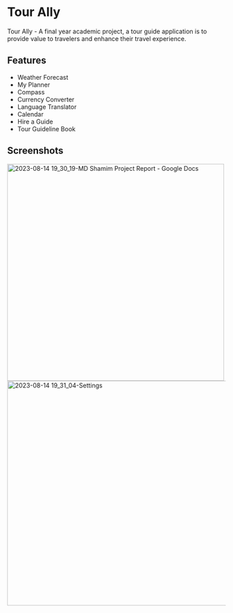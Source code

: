 
# Tour Ally

Tour Ally - A final year academic project, a tour guide application is to provide value
to travelers and enhance their travel experience.

## Features

- Weather Forecast
- My Planner
- Compass
- Currency Converter
- Language Translator
- Calendar
- Hire a Guide
- Tour Guideline Book

## Screenshots
<img width="500" alt="2023-08-14 19_30_19-MD Shamim Project Report - Google Docs" src="https://github.com/incoggeek/TourAlly/assets/104693696/9d94cf8c-5eae-4075-906d-e679424420fc">
<img width="518" alt="2023-08-14 19_31_04-Settings" src="https://github.com/incoggeek/TourAlly/assets/104693696/c8efdef8-be40-4d35-8be1-982ce83c070b">
